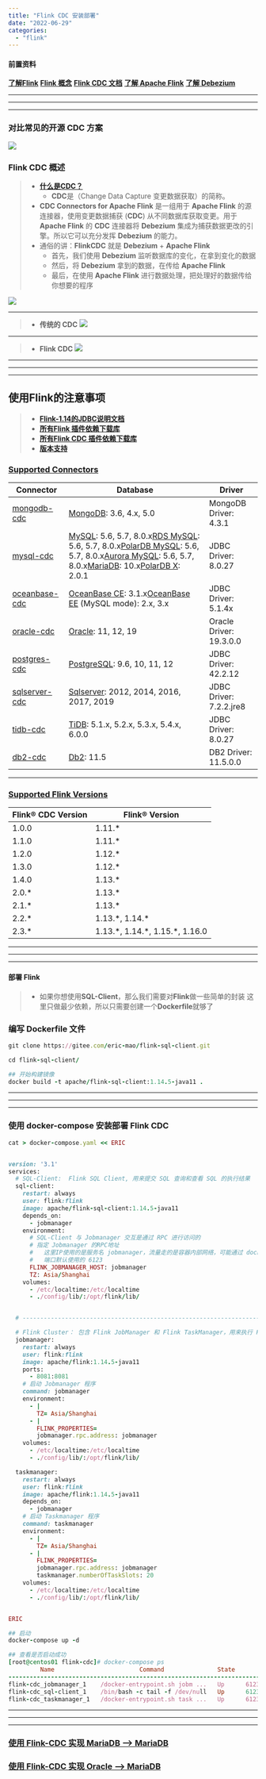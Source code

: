 ```yaml
---
title: "Flink CDC 安装部署"
date: "2022-06-29"
categories: 
  - "flink"
---
```


#### 前置资料

**[了解Flink](http://www.dev-share.top/2022/07/05/%e4%bb%80%e4%b9%88%e6%98%afflink/ "了解Flink")** **[Flink 概念](https://nightlies.apache.org/flink/flink-docs-release-1.15/zh/docs/concepts/overview/ "Flink 概念")** **[Flink CDC 文档](https://ververica.github.io/flink-cdc-connectors/master/content/%E5%BF%AB%E9%80%9F%E4%B8%8A%E6%89%8B/index.html "Flink CDC 文档")** **[了解 Apache Flink](https://flink.apache.org/zh/ "了解 Apache Flink")** **[了解 Debezium](https://github.com/debezium/debezium/blob/main/README_ZH.md "了解 Debezium")**

* * *

* * *

* * *

### **对比常见的开源 CDC 方案**

[![](images/cdc-tools-compare.png)](http://qiniu.dev-share.top/image/png/cdc-tools-compare.png)

### Flink CDC 概述

> - **[什么是CDC？](https://developer.aliyun.com/article/786600?utm_content=m_1000289248 "什么是CDC？")**
>     - **CDC**是（Change Data Capture 变更数据获取）的简称。
> - **CDC Connectors for Apache Flink** 是一组用于 **Apache Flink** 的源连接器，使用变更数据捕获 (**CDC**) 从不同数据库获取变更。用于**Apache Flink** 的 **CDC** 连接器将 **Debezium** 集成为捕获数据更改的引擎。所以它可以充分发挥 **Debezium** 的能力。
> - 通俗的讲：**FlinkCDC** 就是 **Debezium** + **Apache Flink**
>     - 首先，我们使用 **Debezium** 监听数据库的变化，在拿到变化的数据
>     - 然后，将 **Debezium** 拿到的数据，在传给 **Apache Flink**
>     - 最后，在使用 **Apache Flink** 进行数据处理，把处理好的数据传给你想要的程序

[![](images/flinkcdc.png)](http://qiniu.dev-share.top/image/png/flinkcdc.png)

* * *

> - **传统的 CDC** [![](images/tradition-cdc.jpg)](http://qiniu.dev-share.top/image/png/tradition-cdc.jpg)

* * *

> - **Flink CDC** [![](images/flink-cdc.png)](http://qiniu.dev-share.top/image/png/flink-cdc.png)

* * *

* * *

* * *

## 使用Flink的注意事项

> - **[Flink-1.14的JDBC说明文档](https://nightlies.apache.org/flink/flink-docs-release-1.14/zh/docs/connectors/table/jdbc/ "Flink-1.14的JDBC说明文档")**
> - **[所有Flink 插件依赖下载库](https://repo.maven.apache.org/maven2/org/apache/flink/ "所有Flink 插件依赖下载库")**
> - **[所有Flink CDC 插件依赖下载库](https://repo1.maven.org/maven2/com/ververica/ "所有Flink CDC 依赖下载库")**
> - **[版本支持](https://ververica.github.io/flink-cdc-connectors/master/content/about.html#supported-flink-versions "版本支持")**

### [Supported Connectors](https://ververica.github.io/flink-cdc-connectors/master/content/about.html#supported-connectors)

| Connector | Database | Driver |
| --- | --- | --- |
| [mongodb-cdc](https://ververica.github.io/flink-cdc-connectors/master/content/connectors/mongodb-cdc.html) | [MongoDB](https://www.mongodb.com/): 3.6, 4.x, 5.0 | MongoDB Driver: 4.3.1 |
| [mysql-cdc](https://ververica.github.io/flink-cdc-connectors/master/content/connectors/mysql-cdc.html) | [MySQL](https://dev.mysql.com/doc): 5.6, 5.7, 8.0.x[RDS MySQL](https://www.aliyun.com/product/rds/mysql): 5.6, 5.7, 8.0.x[PolarDB MySQL](https://www.aliyun.com/product/polardb): 5.6, 5.7, 8.0.x[Aurora MySQL](https://aws.amazon.com/cn/rds/aurora): 5.6, 5.7, 8.0.x[MariaDB](https://mariadb.org/): 10.x[PolarDB X](https://github.com/ApsaraDB/galaxysql): 2.0.1 | JDBC Driver: 8.0.27 |
| [oceanbase-cdc](https://ververica.github.io/flink-cdc-connectors/master/content/connectors/oceanbase-cdc.html) | [OceanBase CE](https://open.oceanbase.com/): 3.1.x[OceanBase EE](https://www.oceanbase.com/product/oceanbase) (MySQL mode): 2.x, 3.x | JDBC Driver: 5.1.4x |
| [oracle-cdc](https://ververica.github.io/flink-cdc-connectors/master/content/connectors/oracle-cdc.html) | [Oracle](https://www.oracle.com/index.html): 11, 12, 19 | Oracle Driver: 19.3.0.0 |
| [postgres-cdc](https://ververica.github.io/flink-cdc-connectors/master/content/connectors/postgres-cdc.html) | [PostgreSQL](https://www.postgresql.org/): 9.6, 10, 11, 12 | JDBC Driver: 42.2.12 |
| [sqlserver-cdc](https://ververica.github.io/flink-cdc-connectors/master/content/connectors/sqlserver-cdc.html) | [Sqlserver](https://www.microsoft.com/sql-server): 2012, 2014, 2016, 2017, 2019 | JDBC Driver: 7.2.2.jre8 |
| [tidb-cdc](https://ververica.github.io/flink-cdc-connectors/master/content/connectors/tidb-cdc.html) | [TiDB](https://www.pingcap.com/): 5.1.x, 5.2.x, 5.3.x, 5.4.x, 6.0.0 | JDBC Driver: 8.0.27 |
| [db2-cdc](https://ververica.github.io/flink-cdc-connectors/master/content/connectors/db2-cdc.html) | [Db2](https://www.ibm.com/products/db2): 11.5 | DB2 Driver: 11.5.0.0 |

* * *

### [Supported Flink Versions](https://ververica.github.io/flink-cdc-connectors/master/content/about.html#supported-flink-versions)

| Flink® CDC Version | Flink® Version |
| --- | --- |
| 1.0.0 | 1.11.\* |
| 1.1.0 | 1.11.\* |
| 1.2.0 | 1.12.\* |
| 1.3.0 | 1.12.\* |
| 1.4.0 | 1.13.\* |
| 2.0.\* | 1.13.\* |
| 2.1.\* | 1.13.\* |
| 2.2.\* | 1.13.\*, 1.14.\* |
| 2.3.\* | 1.13.\*, 1.14.\*, 1.15.\*, 1.16.0 |

* * *

* * *

* * *

#### **部署 Flink**

> - 如果你想使用**SQL-Client**，那么我们需要对**Flink**做一些简单的封装 这里只做最少依赖，所以只需要创建一个**Dockerfile**就够了

### **编写 Dockerfile 文件**

```ruby
git clone https://gitee.com/eric-mao/flink-sql-client.git

cd flink-sql-client/

## 开始构建镜像
docker build -t apache/flink-sql-client:1.14.5-java11 .

```

* * *

* * *

* * *

### 使用 docker-compose 安装部署 Flink CDC

```ruby
cat > docker-compose.yaml << ERIC


version: '3.1'
services:
  # SQL-Client:  Flink SQL Client, 用来提交 SQL 查询和查看 SQL 的执行结果
  sql-client:
    restart: always
    user: flink:flink
    image: apache/flink-sql-client:1.14.5-java11
    depends_on:
      - jobmanager
    environment:
      # SQL-Client 与 Jobmanager 交互是通过 RPC 进行访问的
      # 指定 Jobmanager 的RPC地址
      #   这里IP使用的是服务名 jobmanager，流量走的是容器内部网络，可能通过 docker network ls 查看
      #   端口默认使用的 6123
      FLINK_JOBMANAGER_HOST: jobmanager
      TZ: Asia/Shanghai
    volumes:
      - /etc/localtime:/etc/localtime
      - ./config/lib/:/opt/flink/lib/


  # ---------------------------------------------------------------------------------

  # Flink Cluster： 包含 Flink JobManager 和 Flink TaskManager，用来执行 Flink SQL
  jobmanager:
    restart: always
    user: flink:flink
    image: apache/flink:1.14.5-java11
    ports:
      - 8081:8081
    # 启动 Jobmanager 程序
    command: jobmanager
    environment:
      - |
        TZ= Asia/Shanghai
      - |
        FLINK_PROPERTIES=
        jobmanager.rpc.address: jobmanager
    volumes:
      - /etc/localtime:/etc/localtime
      - ./config/lib/:/opt/flink/lib/

  taskmanager:
    restart: always
    user: flink:flink
    image: apache/flink:1.14.5-java11
    depends_on:
      - jobmanager
    # 启动 Taskmanager 程序
    command: taskmanager
    environment:
      - |
        TZ= Asia/Shanghai
      - |
        FLINK_PROPERTIES=
        jobmanager.rpc.address: jobmanager
        taskmanager.numberOfTaskSlots: 20
    volumes:
      - /etc/localtime:/etc/localtime
      - ./config/lib/:/opt/flink/lib/


ERIC

```

```ruby
## 启动
docker-compose up -d

## 查看是否启动成功
[root@centos01 flink-cdc]# docker-compose ps
         Name                        Command               State                         Ports
---------------------------------------------------------------------------------------------------------------------
flink-cdc_jobmanager_1    /docker-entrypoint.sh jobm ...   Up      6123/tcp, 0.0.0.0:8081->8081/tcp,:::8081->8081/tcp
flink-cdc_sql-client_1    /bin/bash -c tail -f /dev/null   Up      6123/tcp, 8081/tcp
flink-cdc_taskmanager_1   /docker-entrypoint.sh task ...   Up      6123/tcp, 8081/tcp

```

* * *

* * *

* * *

### **[使用 Flink-CDC 实现 MariaDB --> MariaDB](http://www.dev-share.top/2022/07/01/%e4%bd%bf%e7%94%a8-flink-cdc-%e5%ae%9e%e7%8e%b0-mariadb-mariadb/ "使用 Flink-CDC 实现 MariaDB --> MariaDB")**

### **[使用 Flink-CDC 实现 Oracle --> MariaDB](http://www.dev-share.top/2022/07/06/%e4%bd%bf%e7%94%a8-flink-cdc-%e5%ae%9e%e7%8e%b0-oracle-mariadb/ "使用 Flink-CDC 实现 Oracle --> MariaDB")**
